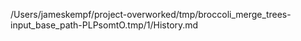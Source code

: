 /Users/jameskempf/project-overworked/tmp/broccoli_merge_trees-input_base_path-PLPsomtO.tmp/1/History.md